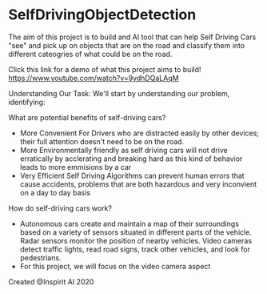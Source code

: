 # SelfDrivingObjectDetection

The aim of this project is to build and AI tool that can help Self Driving Cars "see" and pick up on objects that are on the road and classify them into different cateogries of what could be on the road.

Click this link for a demo of what this project aims to build! 
https://www.youtube.com/watch?v=9ydhDQaLAqM

Understanding Our Task:
We'll start by understanding our problem, identifying:

What are potential benefits of self-driving cars?

- More Convenient For Drivers who are distracted easily by other devices; their full attention doesn't need to be on the road.
- More Environmentally friendly as self driving cars will not drive erratically by acclerating and breaking hard as this kind of behavior leads to more emmisions by a car
- Very Efficient Self Driving Algorithms can prevent human errors that cause accidents, problems that are both hazardous and very inconvient on a day to day basis

How do self-driving cars work?
- Autonomous cars create and maintain a map of their surroundings based on a variety of sensors situated in different parts of the vehicle. Radar sensors monitor the position of nearby vehicles. Video cameras detect traffic lights, read road signs, track other vehicles, and look for pedestrians.
- For this project, we will focus on the video camera aspect

Created @Inspirit AI 2020
